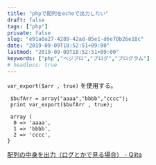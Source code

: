 ```yaml
---
title: "phpで配列をechoで出力したい"
draft: false
tags: ["php"]
private: false
slug: "e91a0a27-4289-42ad-85e1-d6e70b26e18c"
date: "2019-09-09T18:52:51+09:00"
lastmod: "2019-09-09T18:52:51+09:00"
keywords: ["php","ベジプロ","プログ","プログラム"]
# headless: true
---
```


`var_export($arr , true)` を使用する。

```
 $bufArr = array("aaaa","bbbb","cccc");
 print var_export($bufArr , true);
 
 array (
  0 => 'aaaa',
  1 => 'bbbb',
  2 => 'cccc',
}
```

[配列の中身を出力（ログとかで見る場合） - Qiita](https://qiita.com/inokou/items/087024bbefb77569365f)
